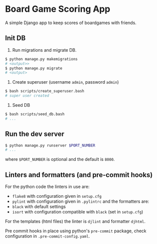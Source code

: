 # Board Game Scoring App

A simple Django app to keep scores of boardgames with friends.

## Init DB

1. Run migrations and migrate DB.

```bash
$ python manage.py makemigrations
# <output>>
$ python manage.py migrate
# <output>
```

1. Create superuser (username `admin`, password `admin`)

```bash
$ bash scripts/create_superuser.bash
# super user created
```

1. Seed DB

```bash
$ bash scripts/seed_db.bash
# ...
```

## Run the dev server

```bash
$ python manage.py runserver $PORT_NUMBER
# ...
```

where `$PORT_NUMBER` is optional and the default is `8000`.

## Linters and formatters (and pre-commit hooks)

For the python code the linters in use are:

- `flake8` with configuration given in `setup.cfg`
- `pylint` with configuration given in `.pylintrc`
and the formatters are:
- `black` with default settings
- `isort` with configuration compatible with `black` (set in `setup.cfg`)

For the templates (html files) the linter is `djlint` and formatter `djhtml`.

Pre commit hooks in place using python's `pre-commit` package, check configuration in `.pre-commit-config.yaml`.
